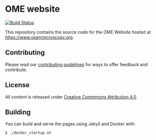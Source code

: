 # OME website

[![Build Status](https://travis-ci.org/ome/www.openmicroscopy.org.svg?branch=master)](https://travis-ci.org/ome/www.openmicroscopy.org)

This repository contains the source code for the OME Website hosted at
https://www.openmicroscopy.org.

## Contributing

Please read our [contributing guidelines](/CONTRIBUTING.md) for ways to offer
feedback and contribute.

## License

All content is released under 
[Creative Commmons Attribution 4.0](https://creativecommons.org/licenses/by/4.0/).

## Building

You can build and serve the pages using Jekyll and Docker with:

    $ ./docker_startup.sh
